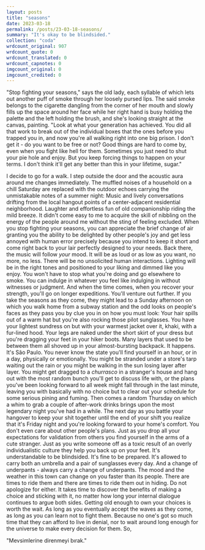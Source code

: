 ```yaml
---
layout: posts
title: "seasons"
date: 2023-03-18
permalink: /posts/23-03-18-seasons/
summary: "It's okay to be blindsided."
collection: "coda"
wrdcount_original: 907
wrdcount_quote: 0
wrdcount_translated: 0
wrdcount_capnotes: 0
imgcount_original: 0
imgcount_credited: 0
---
```

"Stop fighting your seasons," says the old lady, each syllable of which lets out another puff of smoke through her loosely pursed lips. The said smoke belongs to the cigarette dangling from the corner of her mouth and slowly fills up the space around her face while her right hand is busy holding the palette and the left holding the brush, and she's looking straight at the canvas, painting. "Look at what your generation has achieved. You did all that work to break out of the individual boxes that the ones before you trapped you in, and now you're all walking right into one big prison. I don't get it - do you want to be free or not? Good things are hard to come by, even when you fight like hell for them. Sometimes you just need to shut your pie hole and enjoy. But you keep forcing things to happen on your terms. I don't think it'll get any better than this in your lifetime, sugar."

I decide to go for a walk. I step outside the door and the acoustic aura around me changes immediately. The muffled noises of a household on a chill Saturday are replaced with the outdoor echoes carrying the unmistakable notes of a summer night: Music and lively conversations drifting from the local hangout points of a center-adjacent residential neighborhood. Laughter and effortless fun of old companionship riding the mild breeze. It didn't come easy to me to acquire the skill of nibbling on the energy of the people around me without the sting of feeling excluded. When you stop fighting your seasons, you can appreciate the brief change of air granting you the ability to be delighted by other people's joy and get less annoyed with human error precisely because you intend to keep it short and come right back to your lair perfectly designed to your needs. Back there, the music will follow *your* mood. It will be as loud or as low as you want, no more, no less. There will be no unsolicited human interactions. Lighting will be in the right tones and positioned to your liking and dimmed like you enjoy. You won't have to stop what you're doing and go elsewhere to smoke. You can indulge in whatever you feel like indulging in without witnesses or judgment. And when the time comes, when you recover your strength, you'll go on longer expeditions. You'll venture out further. If you take the seasons as they come, they might lead to a Sunday afternoon on which you walk home from a subway station and the odd looks on people's faces as they pass you by clue you in on how you must look: Your hair spills out of a warm hat but you're also rocking those pilot sunglasses. You have your lightest sundress on but with your warmest jacket over it, khaki, with a fur-lined hood. Your legs are naked under the short skirt of your dress but you're dragging your feet in your hiker boots. Many layers that used to be between them all shoved up in your almost-bursting backpack. It happens. It's São Paulo. You never know the state you'll find yourself in an hour, or in a day, physically or emotionally. You might be stranded under a store's tarp waiting out the rain or you might be walking in the sun losing layer after layer. You might get dragged to a *churrasco* in a stranger's house and hang out with the most random bunch you'll get to discuss life with, or the plans you've been looking forward to all week might fall through in the last minute, leaving you with basically with no choice but to clear out your schedule for some serious pining and fuming. Then comes a random Thursday on which a whim to grab a couple of after-work drinks brings upon the most legendary night you've had in a while. The next day as you battle your hangover to keep your shit together until the end of your shift you realize that it's Friday night and you're looking forward to your home's comfort. You don't even care about other people's plans. Just as you drop all your expectations for validation from others you find yourself in the arms of a cute stranger. Just as you write someone off as a toxic result of an overly individualistic culture they help you back up on your feet. It's understandable to be blindsided. It's fine to be prepared. It's allowed to carry both an umbrella and a pair of sunglasses every day. And a change of underpants - always carry a change of underpants. The mood and the weather in this town can change on you faster than its people. There are times to ride them and there are times to ride them out in hiding. Do not apologize for either. It takes time to discover the benefits of making a choice and sticking with it, no matter how long your internal dialogue continues to argue both sides. Getting old enough to own your choices is worth the wait. As long as you eventually accept the waves as they come, as long as you can learn not to fight them. Because no one's got so much time that they can afford to live in denial, nor to wait around long enough for the universe to make every decision for them. So,

"Mevsimlerine direnmeyi bırak."
